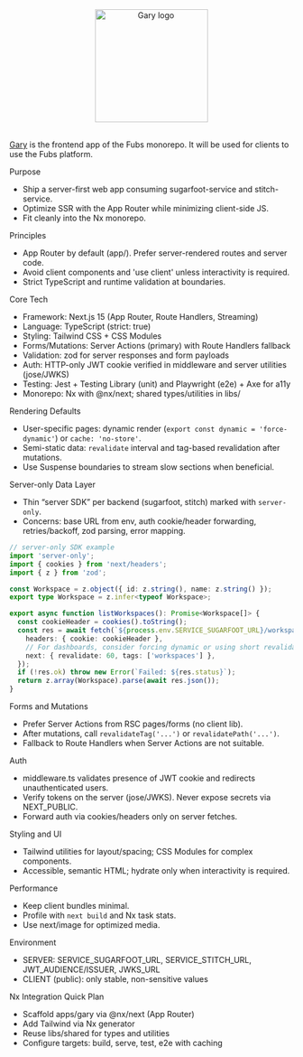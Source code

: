 <div align='center'>
  
<img width="200" alt="Gary logo" src="https://github.com/user-attachments/assets/1d42e29b-a7c0-479d-8d80-e4ae3d801716" />
</div>

<br/>

[Gary](https://upload.wikimedia.org/wikipedia/commons/4/4a/Gary_%28SpongeBob%29_character.png) is the frontend app of the Fubs monorepo. It will be used for clients to use the Fubs platform.

Purpose

- Ship a server-first web app consuming sugarfoot-service and stitch-service.
- Optimize SSR with the App Router while minimizing client-side JS.
- Fit cleanly into the Nx monorepo.

Principles

- App Router by default (app/). Prefer server-rendered routes and server code.
- Avoid client components and 'use client' unless interactivity is required.
- Strict TypeScript and runtime validation at boundaries.

Core Tech

- Framework: Next.js 15 (App Router, Route Handlers, Streaming)
- Language: TypeScript (strict: true)
- Styling: Tailwind CSS + CSS Modules
- Forms/Mutations: Server Actions (primary) with Route Handlers fallback
- Validation: zod for server responses and form payloads
- Auth: HTTP-only JWT cookie verified in middleware and server utilities (jose/JWKS)
- Testing: Jest + Testing Library (unit) and Playwright (e2e) + Axe for a11y
- Monorepo: Nx with @nx/next; shared types/utilities in libs/

Rendering Defaults

- User-specific pages: dynamic render (`export const dynamic = 'force-dynamic'`) or `cache: 'no-store'`.
- Semi-static data: `revalidate` interval and tag-based revalidation after mutations.
- Use Suspense boundaries to stream slow sections when beneficial.

Server-only Data Layer

- Thin “server SDK” per backend (sugarfoot, stitch) marked with `server-only`.
- Concerns: base URL from env, auth cookie/header forwarding, retries/backoff, zod parsing, error mapping.

```ts
// server-only SDK example
import 'server-only';
import { cookies } from 'next/headers';
import { z } from 'zod';

const Workspace = z.object({ id: z.string(), name: z.string() });
export type Workspace = z.infer<typeof Workspace>;

export async function listWorkspaces(): Promise<Workspace[]> {
  const cookieHeader = cookies().toString();
  const res = await fetch(`${process.env.SERVICE_SUGARFOOT_URL}/workspaces`, {
    headers: { cookie: cookieHeader },
    // For dashboards, consider forcing dynamic or using short revalidate + tags
    next: { revalidate: 60, tags: ['workspaces'] },
  });
  if (!res.ok) throw new Error(`Failed: ${res.status}`);
  return z.array(Workspace).parse(await res.json());
}
```

Forms and Mutations

- Prefer Server Actions from RSC pages/forms (no client lib).
- After mutations, call `revalidateTag('...')` or `revalidatePath('...')`.
- Fallback to Route Handlers when Server Actions are not suitable.

Auth

- middleware.ts validates presence of JWT cookie and redirects unauthenticated users.
- Verify tokens on the server (jose/JWKS). Never expose secrets via NEXT_PUBLIC.
- Forward auth via cookies/headers only on server fetches.

Styling and UI

- Tailwind utilities for layout/spacing; CSS Modules for complex components.
- Accessible, semantic HTML; hydrate only when interactivity is required.

Performance

- Keep client bundles minimal.
- Profile with `next build` and Nx task stats.
- Use next/image for optimized media.

Environment

- SERVER: SERVICE_SUGARFOOT_URL, SERVICE_STITCH_URL, JWT_AUDIENCE/ISSUER, JWKS_URL
- CLIENT (public): only stable, non-sensitive values

Nx Integration Quick Plan

- Scaffold apps/gary via @nx/next (App Router)
- Add Tailwind via Nx generator
- Reuse libs/shared for types and utilities
- Configure targets: build, serve, test, e2e with caching

